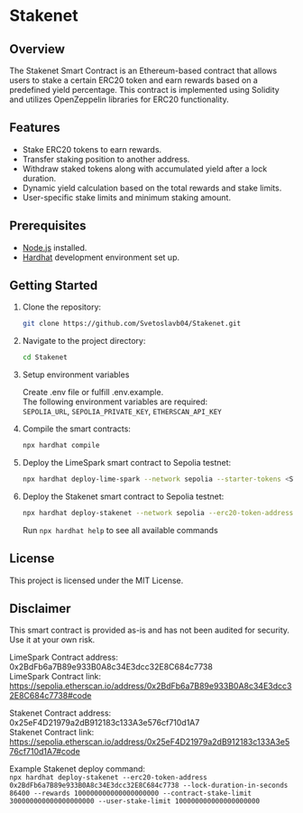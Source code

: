 # Stakenet

## Overview

The Stakenet Smart Contract is an Ethereum-based contract that allows users to stake a certain ERC20 token and earn rewards based on a predefined yield percentage. This contract is implemented using Solidity and utilizes OpenZeppelin libraries for ERC20 functionality.

## Features

- Stake ERC20 tokens to earn rewards.
- Transfer staking position to another address.
- Withdraw staked tokens along with accumulated yield after a lock duration.
- Dynamic yield calculation based on the total rewards and stake limits.
- User-specific stake limits and minimum staking amount.

## Prerequisites

- [Node.js](https://nodejs.org/) installed.
- [Hardhat](https://hardhat.org/) development environment set up.

## Getting Started

1. Clone the repository:

   ```bash
   git clone https://github.com/Svetoslavb04/Stakenet.git
   ```

2. Navigate to the project directory:

   ```bash
   cd Stakenet
   ```

3. Setup environment variables

   Create .env file or fulfill .env.example.\
   The following environment variables are required:\
   `SEPOLIA_URL`, `SEPOLIA_PRIVATE_KEY`, `ETHERSCAN_API_KEY`

4. Compile the smart contracts:

   ```bash
   npx hardhat compile
   ```

5. Deploy the LimeSpark smart contract to Sepolia testnet:

   ```bash
   npx hardhat deploy-lime-spark --network sepolia --starter-tokens <STARTER_TOKENS>
   ```

6. Deploy the Stakenet smart contract to Sepolia testnet:

   ```bash
   npx hardhat deploy-stakenet --network sepolia --erc20-token-address <ADDRESS_OF_ERC20> --lock-duration-in-seconds <LOCK_DURATION> --rewards <REWARDS> --contract-stake-limit <CONTRACT_STAKE_LIMIT> --user-stake-limit <USER_STAKE_LIMIT>
   ```

   Run `npx hardhat help` to see all available commands

## License

This project is licensed under the MIT License.

## Disclaimer

This smart contract is provided as-is and has not been audited for security. Use it at your own risk.

LimeSpark Contract address: 0x2BdFb6a7B89e933B0A8c34E3dcc32E8C684c7738\
LimeSpark Contract link: https://sepolia.etherscan.io/address/0x2BdFb6a7B89e933B0A8c34E3dcc32E8C684c7738#code

Stakenet Contract address: 0x25eF4D21979a2dB912183c133A3e576cf710d1A7\
Stakenet Contract link: https://sepolia.etherscan.io/address/0x25eF4D21979a2dB912183c133A3e576cf710d1A7#code

Example Stakenet deploy command:\
`npx hardhat deploy-stakenet --erc20-token-address 0x2BdFb6a7B89e933B0A8c34E3dcc32E8C684c7738 --lock-duration-in-seconds 86400 --rewards 100000000000000000000 --contract-stake-limit 300000000000000000000 --user-stake-limit 100000000000000000000`
